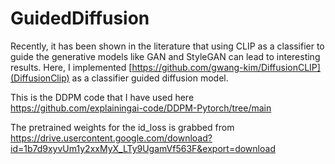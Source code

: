 # GuidedDiffusion

Recently, it has been shown in the literature that using CLIP as a classifier to guide the generative models like GAN and StyleGAN can lead to interesting results. Here, I implemented [https://github.com/gwang-kim/DiffusionCLIP](DiffusionClip) as a classifier guided diffusion model.









This is the DDPM code that I have used here https://github.com/explainingai-code/DDPM-Pytorch/tree/main


The pretrained weights for the id_loss is grabbed from https://drive.usercontent.google.com/download?id=1b7d9xyvUm1y2xxMyX_LTy9UgamVf563F&export=download




